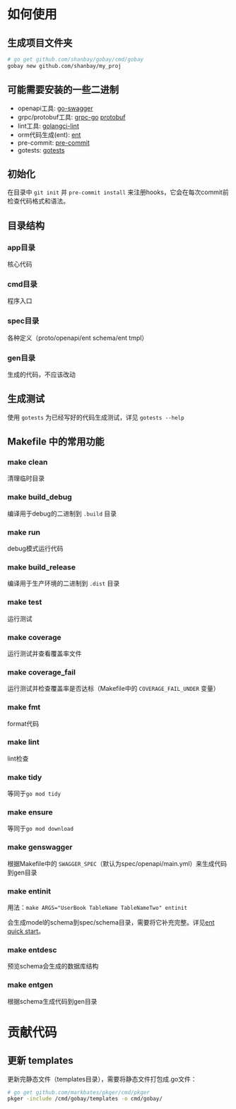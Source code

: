 # 如何使用

## 生成项目文件夹

```bash
# go get github.com/shanbay/gobay/cmd/gobay
gobay new github.com/shanbay/my_proj
```

## 可能需要安装的一些二进制

- openapi工具: [go-swagger](https://github.com/go-swagger/go-swagger/releases)
- grpc/protobuf工具: [grpc-go](https://github.com/grpc/grpc-go) [protobuf](https://github.com/golang/protobuf)
- lint工具: [golangci-lint](https://github.com/golangci/golangci-lint#binary)
- orm代码生成(ent): [ent](https://github.com/shanbay/ent)
- pre-commit: [pre-commit](https://pre-commit.com/#installation)
- gotests: [gotests](https://github.com/cweill/gotests)

## 初始化

在目录中 `git init` 并 `pre-commit install` 来注册hooks，它会在每次commit前检查代码格式和语法。

## 目录结构

### app目录

核心代码

### cmd目录

程序入口

### spec目录

各种定义（proto/openapi/ent schema/ent tmpl）

### gen目录

生成的代码，不应该改动

## 生成测试

使用 `gotests` 为已经写好的代码生成测试，详见 `gotests --help` 

## Makefile 中的常用功能

### make clean

清理临时目录

### make build_debug

编译用于debug的二进制到 `.build` 目录

### make run

debug模式运行代码

### make build_release

编译用于生产环境的二进制到 `.dist` 目录

### make test

运行测试

### make coverage

运行测试并查看覆盖率文件

### make coverage_fail

运行测试并检查覆盖率是否达标（Makefile中的 `COVERAGE_FAIL_UNDER` 变量）

### make fmt

format代码

### make lint

lint检查

### make tidy

等同于`go mod tidy`

### make ensure

等同于`go mod download`

### make genswagger

根据Makefile中的 `SWAGGER_SPEC`（默认为spec/openapi/main.yml）来生成代码到gen目录

### make entinit

用法：`make ARGS="UserBook TableName TableNameTwo" entinit`

会生成model的schema到spec/schema目录，需要将它补充完整。详见[ent quick start](https://entgo.io/docs/getting-started/)。

### make entdesc

预览schema会生成的数据库结构

### make entgen

根据schema生成代码到gen目录

# 贡献代码

## 更新 templates

更新完静态文件（templates目录），需要将静态文件打包成.go文件：

```bash
# go get github.com/markbates/pkger/cmd/pkger
pkger -include /cmd/gobay/templates -o cmd/gobay/
```
